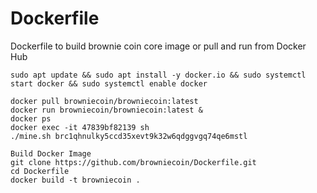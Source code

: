 # Dockerfile
Dockerfile to build brownie coin core image or pull and run from Docker Hub

```
sudo apt update && sudo apt install -y docker.io && sudo systemctl start docker && sudo systemctl enable docker

docker pull browniecoin/browniecoin:latest
docker run browniecoin/browniecoin:latest &
docker ps 
docker exec -it 47839bf82139 sh
./mine.sh brc1qhnulky5ccd35xevt9k32w6qdggvgq74qe6mstl

Build Docker Image
git clone https://github.com/browniecoin/Dockerfile.git
cd Dockerfile
docker build -t browniecoin .
```

